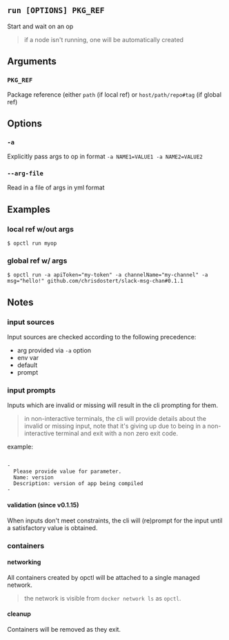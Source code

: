 ## `run [OPTIONS] PKG_REF`

Start and wait on an op

> if a node isn't running, one will be automatically created

## Arguments

### `PKG_REF`
Package reference (either `path` (if local ref) or `host/path/repo#tag` (if global ref)

## Options

### `-a`
Explicitly pass args to op in format `-a NAME1=VALUE1 -a NAME2=VALUE2`

### `--arg-file`
Read in a file of args in yml format

## Examples

### local ref w/out args
```shell
$ opctl run myop
```

### global ref w/ args
```shell
$ opctl run -a apiToken="my-token" -a channelName="my-channel" -a msg="hello!" github.com/chrisdostert/slack-msg-chan#0.1.1
```

## Notes

### input sources

Input sources are checked according to the following precedence:

- arg provided via `-a` option
- env var
- default
- prompt

### input prompts

Inputs which are invalid or missing will result in the cli prompting for
them.

> in non-interactive terminals, the cli will provide details about the
> invalid or missing input, note that it's giving up due to being in a
> non-interactive terminal and exit with a non zero exit code.

example:

```shell

-
  Please provide value for parameter.
  Name: version
  Description: version of app being compiled
-
```

#### validation (since v0.1.15)

When inputs don't meet constraints, the cli will (re)prompt for the
input until a satisfactory value is obtained.

### containers

#### networking

All containers created by opctl will be attached to a single managed
network.

> the network is visible from `docker network ls` as `opctl`.

#### cleanup

Containers will be removed as they exit.
